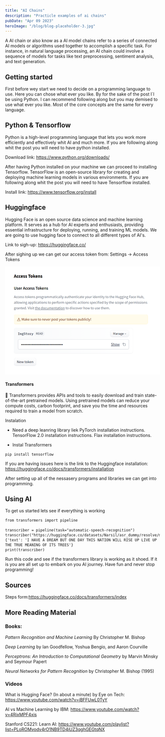 ```yaml
---
title: "AI Chains"
description: "Practicle examples of ai chains"
pubDate: "Apr 09 2023"
heroImage: "/blog/blog-placeholder-3.jpg"
---
```


A AI chain or also know as a AI model chains refer to a series of connected AI models or algorithms used together to accomplish a specific task. For instance, in natural language processing, an AI chain could involve a sequence of models for tasks like text preprocessing, sentiment analysis, and text generation.

## Getting started

First before wey start we need to decide on a programming language to use. Here you can chose what ever you like. By for the sake of the post I`l be using Python. I can recommend following along but you may demised to use what ever you like. Most of the core concepts are the same for every language.

## Python & Tensorflow

Python is a high-level programming language that lets you work more efficiently and effectively whit AI and much more. If you are following along whit the post you will need to have python installed.

Download link: https://www.python.org/downloads/

After having Python installed on your machine we can proceed to installing Tensorflow. TensorFlow is an open-source library for creating and deploying machine learning models in various environments. If you are following along whit the post you will need to have Tensorflow installed.

Install link: https://www.tensorflow.org/install

## Huggingface

Hugging Face is an open source data science and machine learning platform. It serves as a hub for AI experts and enthusiasts, providing essential infrastructure for deploying, running, and training ML models. We are going to use hugging face to connect to all different types of AI's.

Link to sigh-up: https://huggingface.co/

After sighing up we can get our access token from: Settings -> Access Tokens

![alt text](../img/image.png)

#### Transformers

🤗 Transformers provides APIs and tools to easily download and train state-of-the-art pretrained models. Using pretrained models can reduce your compute costs, carbon footprint, and save you the time and resources required to train a model from scratch.

Instalation

- Need a deep leanring library liek
  PyTorch installation instructions.
  TensorFlow 2.0 installation instructions.
  Flax installation instructions.

- Instal Transformers

```
pip install tensorflow
```

If you are having issues here is the link to the Huggingface installation:
https://huggingface.co/docs/transformers/installation

After setting up all of the nessasery programs and libraries we can get into programming.

## Using AI

To get us started lets see if everything is working

```
from transformers import pipeline

transcriber = pipeline(task="automatic-speech-recognition")
transcriber("https://huggingface.co/datasets/Narsil/asr_dummy/resolve/main/mlk.flac")
{'text': 'I HAVE A DREAM BUT ONE DAY THIS NATION WILL RISE UP LIVE UP THE TRUE MEANING OF ITS TREES'}
print(transcriber)
```

Run this code and see if the transformers library is working as it shoed. If it is you are all set up to embark on you AI journey. Have fun and never stop programming!

## Sources

Steps form:https://huggingface.co/docs/transformers/index

## More Reading Material

### Books:

_Pattern Recognition and Machine Learning_ By Christopher M. Bishop

_Deep Learning_ by Ian Goodfellow, Yoshua Bengio, and Aaron Courville

_Perceptrons: An Introduction to Computational Geometry_ by Marvin Minsky and Seymour Papert

_Neural Networks for Pattern Recognition_ by Christopher M. Bishop (1995)

### Videos

What is Hugging Face? (In about a minute) by Eye on Tech:
https://www.youtube.com/watch?v=jBFFUwL0TyY

AI vs Machine Learning by IBM:
https://www.youtube.com/watch?v=4RixMPF4xis

Stanford CS221: Learn AI:
https://www.youtube.com/playlist?list=PLoROMvodv4rO1NB9TD4iUZ3qghGEGtqNX

